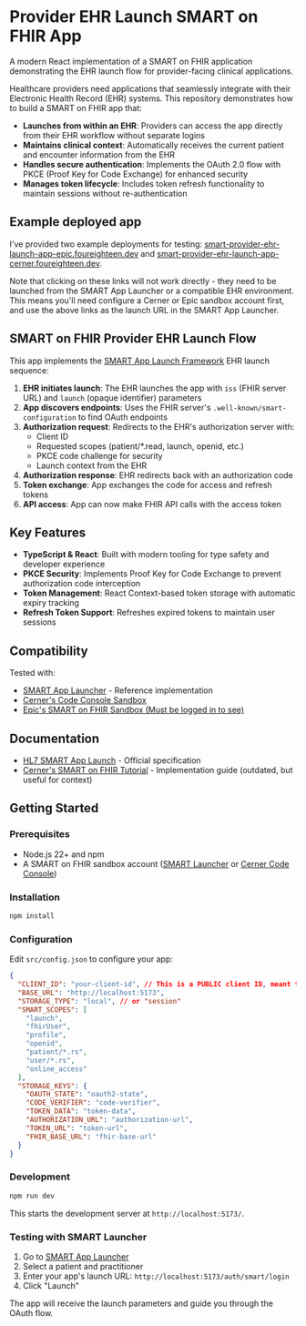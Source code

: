 # Provider EHR Launch SMART on FHIR App

A modern React implementation of a SMART on FHIR application demonstrating the EHR launch flow for provider-facing clinical applications.

Healthcare providers need applications that seamlessly integrate with their Electronic Health Record (EHR) systems. This repository demonstrates how to build a SMART on FHIR app that:

- **Launches from within an EHR**: Providers can access the app directly from their EHR workflow without separate logins
- **Maintains clinical context**: Automatically receives the current patient and encounter information from the EHR
- **Handles secure authentication**: Implements the OAuth 2.0 flow with PKCE (Proof Key for Code Exchange) for enhanced security
- **Manages token lifecycle**: Includes token refresh functionality to maintain sessions without re-authentication

## Example deployed app

I've provided two example deployments for testing:
[smart-provider-ehr-launch-app-epic.foureighteen.dev](https://smart-provider-ehr-launch-app-epic.foureighteen.dev) and
[smart-provider-ehr-launch-app-cerner.foureighteen.dev](https://smart-provider-ehr-launch-app-cerner.foureighteen.dev).

Note that clicking on these links will not work directly - they need to be launched from the SMART App Launcher or a compatible EHR environment. This means you'll need configure a Cerner or Epic sandbox account first, and use the above links as the launch URL in the SMART App Launcher.

## SMART on FHIR Provider EHR Launch Flow

This app implements the [SMART App Launch Framework](https://build.fhir.org/ig/HL7/smart-app-launch/app-launch.html) EHR launch sequence:

1. **EHR initiates launch**: The EHR launches the app with `iss` (FHIR server URL) and `launch` (opaque identifier) parameters
2. **App discovers endpoints**: Uses the FHIR server's `.well-known/smart-configuration` to find OAuth endpoints
3. **Authorization request**: Redirects to the EHR's authorization server with:
   - Client ID
   - Requested scopes (patient/\*.read, launch, openid, etc.)
   - PKCE code challenge for security
   - Launch context from the EHR
4. **Authorization response**: EHR redirects back with an authorization code
5. **Token exchange**: App exchanges the code for access and refresh tokens
6. **API access**: App can now make FHIR API calls with the access token

## Key Features

- **TypeScript & React**: Built with modern tooling for type safety and developer experience
- **PKCE Security**: Implements Proof Key for Code Exchange to prevent authorization code interception
- **Token Management**: React Context-based token storage with automatic expiry tracking
- **Refresh Token Support**: Refreshes expired tokens to maintain user sessions

## Compatibility

Tested with:

- [SMART App Launcher](https://launch.smarthealthit.org) - Reference implementation
- [Cerner's Code Console Sandbox](https://code-console.cerner.com/)
- [Epic's SMART on FHIR Sandbox (Must be logged in to see)](https://fhir.epic.com/Documentation?docId=launching)

## Documentation

- [HL7 SMART App Launch](https://build.fhir.org/ig/HL7/smart-app-launch/app-launch.html) - Official specification
- [Cerner's SMART on FHIR Tutorial](https://engineering.cerner.com/smart-on-fhir-tutorial/) - Implementation guide (outdated, but useful for context)

## Getting Started

### Prerequisites

- Node.js 22+ and npm
- A SMART on FHIR sandbox account ([SMART Launcher](https://launch.smarthealthit.org) or [Cerner Code Console](https://code-console.cerner.com/))

### Installation

```bash
npm install
```

### Configuration

Edit `src/config.json` to configure your app:

```json
{
  "CLIENT_ID": "your-client-id", // This is a PUBLIC client ID, meant to be used in untrusted clients like web browsers
  "BASE_URL": "http://localhost:5173",
  "STORAGE_TYPE": "local", // or "session"
  "SMART_SCOPES": [
    "launch",
    "fhirUser",
    "profile",
    "openid",
    "patient/*.rs",
    "user/*.rs",
    "online_access"
  ],
  "STORAGE_KEYS": {
    "OAUTH_STATE": "oauth2-state",
    "CODE_VERIFIER": "code-verifier",
    "TOKEN_DATA": "token-data",
    "AUTHORIZATION_URL": "authorization-url",
    "TOKEN_URL": "token-url",
    "FHIR_BASE_URL": "fhir-base-url"
  }
}
```

### Development

```bash
npm run dev
```

This starts the development server at `http://localhost:5173/`.

### Testing with SMART Launcher

1. Go to [SMART App Launcher](https://launch.smarthealthit.org)
2. Select a patient and practitioner
3. Enter your app's launch URL: `http://localhost:5173/auth/smart/login`
4. Click "Launch"

The app will receive the launch parameters and guide you through the OAuth flow.
